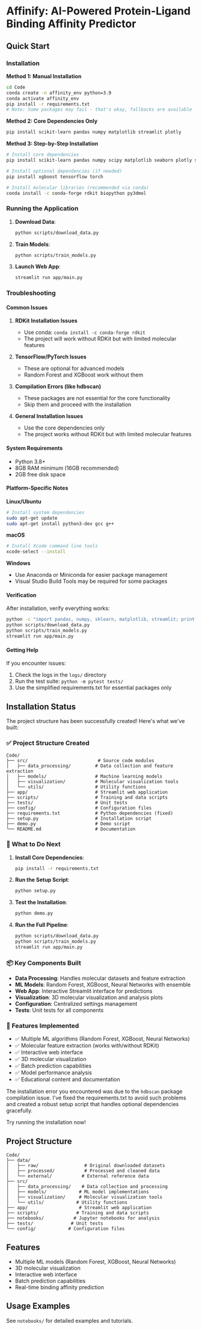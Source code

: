# Affinify: AI-Powered Protein-Ligand Binding Affinity Predictor

## Quick Start

### Installation

**Method 1: Manual Installation**
```bash
cd Code
conda create -n affinity_env python=3.9
conda activate affinity_env
pip install -r requirements.txt
# Note: Some packages may fail - that's okay, fallbacks are available
```

**Method 2: Core Dependencies Only**
```bash
pip install scikit-learn pandas numpy matplotlib streamlit plotly
```

**Method 3: Step-by-Step Installation**
```bash
# Install core dependencies
pip install scikit-learn pandas numpy scipy matplotlib seaborn plotly streamlit requests beautifulsoup4 pytest jupyter ipywidgets joblib

# Install optional dependencies (if needed)
pip install xgboost tensorflow torch

# Install molecular libraries (recommended via conda)
conda install -c conda-forge rdkit biopython py3dmol
```

### Running the Application

1. **Download Data**:
   ```bash
   python scripts/download_data.py
   ```

2. **Train Models**:
   ```bash
   python scripts/train_models.py
   ```

3. **Launch Web App**:
   ```bash
   streamlit run app/main.py
   ```

### Troubleshooting

#### Common Issues

1. **RDKit Installation Issues**
   - Use conda: `conda install -c conda-forge rdkit`
   - The project will work without RDKit but with limited molecular features

2. **TensorFlow/PyTorch Issues**
   - These are optional for advanced models
   - Random Forest and XGBoost work without them

3. **Compilation Errors (like hdbscan)**
   - These packages are not essential for the core functionality
   - Skip them and proceed with the installation

4. **General Installation Issues**
   - Use the core dependencies only
   - The project works without RDKit but with limited molecular features

#### System Requirements
- Python 3.8+
- 8GB RAM minimum (16GB recommended)
- 2GB free disk space

#### Platform-Specific Notes

**Linux/Ubuntu**
```bash
# Install system dependencies
sudo apt-get update
sudo apt-get install python3-dev gcc g++
```

**macOS**
```bash
# Install Xcode command line tools
xcode-select --install
```

**Windows**
- Use Anaconda or Miniconda for easier package management
- Visual Studio Build Tools may be required for some packages

#### Verification

After installation, verify everything works:

```bash
python -c "import pandas, numpy, sklearn, matplotlib, streamlit; print('Core packages OK')"
python scripts/download_data.py
python scripts/train_models.py
streamlit run app/main.py
```

#### Getting Help

If you encounter issues:
1. Check the logs in the `logs/` directory
2. Run the test suite: `python -m pytest tests/`
3. Use the simplified requirements.txt for essential packages only

## Installation Status

The project structure has been successfully created! Here's what we've built:

### ✅ Project Structure Created
```
Code/
├── src/                          # Source code modules
│   ├── data_processing/         # Data collection and feature extraction
│   ├── models/                  # Machine learning models  
│   ├── visualization/           # Molecular visualization tools
│   └── utils/                   # Utility functions
├── app/                         # Streamlit web application
├── scripts/                     # Training and data scripts
├── tests/                       # Unit tests
├── config/                      # Configuration files
├── requirements.txt             # Python dependencies (fixed)
├── setup.py                     # Installation script
├── demo.py                      # Demo script
└── README.md                    # Documentation
```

### 🔧 What to Do Next

1. **Install Core Dependencies**:
   ```bash
   pip install -r requirements.txt
   ```

2. **Run the Setup Script**:
   ```bash
   python setup.py
   ```

3. **Test the Installation**:
   ```bash
   python demo.py
   ```

4. **Run the Full Pipeline**:
   ```bash
   python scripts/download_data.py
   python scripts/train_models.py
   streamlit run app/main.py
   ```

### 📦 Key Components Built

- **Data Processing**: Handles molecular datasets and feature extraction
- **ML Models**: Random Forest, XGBoost, Neural Networks with ensemble
- **Web App**: Interactive Streamlit interface for predictions
- **Visualization**: 3D molecular visualization and analysis plots
- **Configuration**: Centralized settings management
- **Tests**: Unit tests for all components

### 🎯 Features Implemented

- ✅ Multiple ML algorithms (Random Forest, XGBoost, Neural Networks)
- ✅ Molecular feature extraction (works with/without RDKit)
- ✅ Interactive web interface
- ✅ 3D molecular visualization
- ✅ Batch prediction capabilities
- ✅ Model performance analysis
- ✅ Educational content and documentation

The installation error you encountered was due to the `hdbscan` package compilation issue. I've fixed the requirements.txt to avoid such problems and created a robust setup script that handles optional dependencies gracefully.

Try running the installation now!

## Project Structure

```
Code/
├── data/
│   ├── raw/                 # Original downloaded datasets
│   ├── processed/           # Processed and cleaned data
│   └── external/           # External reference data
├── src/
│   ├── data_processing/    # Data collection and processing
│   ├── models/            # ML model implementations
│   ├── visualization/     # Molecular visualization tools
│   └── utils/            # Utility functions
├── app/                   # Streamlit web application
├── scripts/              # Training and data scripts
├── notebooks/           # Jupyter notebooks for analysis
├── tests/              # Unit tests
└── config/            # Configuration files
```

## Features

- Multiple ML models (Random Forest, XGBoost, Neural Networks)
- 3D molecular visualization
- Interactive web interface
- Batch prediction capabilities
- Real-time binding affinity prediction

## Usage Examples

See `notebooks/` for detailed examples and tutorials.

